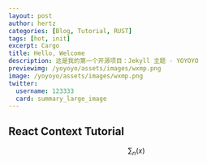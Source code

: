 ```yaml
---
layout: post
author: hertz
categories: [Blog, Tutorial, RUST]
tags: [hot, init]
excerpt: Cargo
title: Hello, Welcome
description: 这是我的第一个开源项目：Jekyll 主题 - YOYOYO
previewimg: /yoyoyo/assets/images/wxmp.png
image: /yoyoyo/assets/images/wxmp.png
twitter:
  username: 123333
  card: summary_large_image
---
```


## React Context Tutorial

$$\sum_n (x)$$
